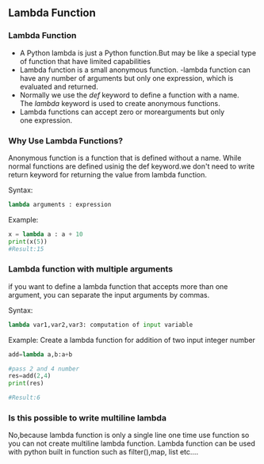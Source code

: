 ## Lambda Function

### Lambda Function
- A Python lambda is just a Python function.But may be like a special type of function that have limited capabilities
- Lambda function is a small anonymous function.
-lambda function can have any number of arguments but only one expression, which is evaluated and returned.
- Normally we use the *def* keyword to define a function with a name. The *lambda* keyword is used to create anonymous functions.
- Lambda functions can accept zero or morearguments but only one expression.

### Why Use Lambda Functions?

Anonymous function is a function that is defined without a name. While normal functions are defined usinig the def keyword.we don't need to write return keyword for returning the value from lambda function.


Syntax:
```python
lambda arguments : expression
```

Example:
```python
x = lambda a : a + 10
print(x(5)) 
#Result:15
```

### Lambda function with multiple arguments

if you want to define a lambda function that accepts more than one argument, you can separate the input arguments by commas.

Syntax:
```python
lambda var1,var2,var3: computation of input variable
```
Example:
Create a lambda function for addition of two input integer number
```python
add=lambda a,b:a+b

#pass 2 and 4 number
res=add(2,4)
print(res)

#Result:6
```

### Is this possible to write multiline lambda
No,because lambda function is only a single line one time use function so you can not create multiline lambda function.
Lambda function can be used with python built in function such as filter(),map, list etc....


